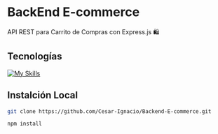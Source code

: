 # BackEnd E-commerce 
API REST para Carrito de Compras con Express.js 🛍️
## Tecnologías
[![My Skills](https://skillicons.dev/icons?i=npm,nodejs,expressjs)](https://skillicons.dev)
## Instalción Local
```bash
git clone https://github.com/Cesar-Ignacio/Backend-E-commerce.git
```
```bash
npm install
```
